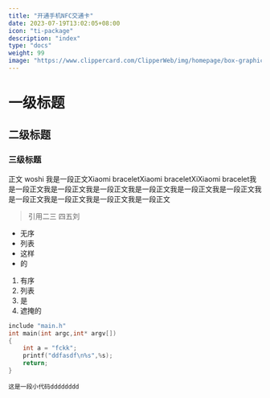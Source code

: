 ```yaml
---
title: "开通手机NFC交通卡"
date: 2023-07-19T13:02:05+08:00
icon: "ti-package"
description: "index"
type: "docs"
weight: 99 
image: "https://www.clippercard.com/ClipperWeb/img/homepage/box-graphic-01.png"
---
```


# 一级标题
## 二级标题
### 三级标题

正文
woshi
我是一段正文Xiaomi braceletXiaomi braceletXiXiaomi bracelet我是一段正文我是一段正文我是一段正文我是一段正文我是一段正文我是一段正文我是一段正文我是一段正文我是一段正文我是一段正文


> 引用二三
> 四五刘
>

- 无序
- 列表
- 这样
- 的

1. 有序
2. 列表
3. 是
4. 遮掩的


```c
include "main.h"
int main(int argc,int* argv[])
{
    int a = "fckk";
    printf("ddfasdf\n%s",%s);
    return;
}
```

`这是一段小代码dddddddd`
